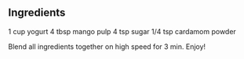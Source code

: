 Ingredients
-----------
1 cup yogurt
4 tbsp mango pulp
4 tsp sugar
1/4 tsp cardamom powder

Blend all ingredients together on high speed for 3 min.
Enjoy!

